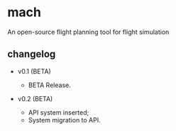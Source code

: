 # mach
An open-source flight planning tool for flight simulation

## changelog
- v0.1 (BETA)
  - BETA Release.

- v0.2 (BETA)
  - API system inserted;
  - System migration to API.
